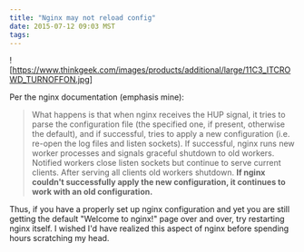 ```yaml
---
title: "Nginx may not reload config"
date: 2015-07-12 09:03 MST
tags:
---
```


![https://www.thinkgeek.com/images/products/additional/large/11C3_ITCROWD_TURNOFFON.jpg]

Per the nginx documentation (emphasis mine):

> What happens is that when nginx receives the HUP signal, it tries to parse the
> configuration file (the specified one, if present, otherwise the default), and
> if successful, tries to apply a new configuration (i.e. re-open the log files
> and listen sockets). If successful, nginx runs new worker processes and
> signals graceful shutdown to old workers. Notified workers close listen
> sockets but continue to serve current clients. After serving all clients old
> workers shutdown. **If nginx couldn't successfully apply the new configuration,
> it continues to work with an old configuration.**

Thus, if you have a properly set up nginx configuration and yet you are still
getting the default "Welcome to nginx!" page over and over, try restarting nginx
itself. I wished I'd have realized this aspect of nginx before spending hours
scratching my head.
